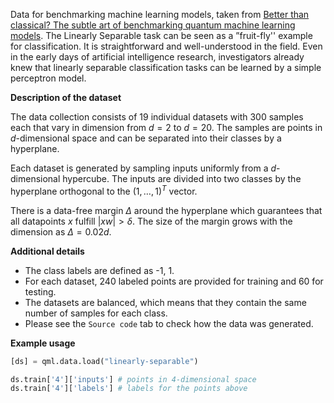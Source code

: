 Data for benchmarking machine learning models, taken from
[Better than classical? The subtle art of benchmarking quantum machine learning models](https://arxiv.org/abs/2403.07059).
The Linearly Separable task can be seen as a ”fruit-fly'' example for classification.
It is straightforward and well-understood in the field.
Even in the early days of artificial intelligence research, investigators already knew
that linearly separable classification tasks can be learned by a simple perceptron model.

**Description of the dataset**

The data collection consists of 19 individual datasets with 300 samples each that vary in
dimension from $d=2$ to $d=20$. The samples are points in $d$-dimensional space and can be separated
into their classes by a hyperplane.

Each dataset is generated by sampling inputs uniformly from a $d$-dimensional hypercube.
The inputs are divided into two classes by the hyperplane orthogonal to the $(1, \ldots, 1)^T$ vector.

There is a data-free margin $\Delta$ around the hyperplane which guarantees that all datapoints
$x$ fulfill $|x w| > \delta$. The size of the margin grows with the dimension as $\Delta = 0.02d$.


**Additional details**

- The class labels are defined as -1, 1.
- For each dataset, 240 labeled points are provided for training and 60 for testing.
- The datasets are balanced, which means that they contain the same number of samples for each class.
- Please see the ``Source code`` tab to check how the data was generated.

**Example usage**

```python
[ds] = qml.data.load("linearly-separable")

ds.train['4']['inputs'] # points in 4-dimensional space
ds.train['4']['labels'] # labels for the points above
```
